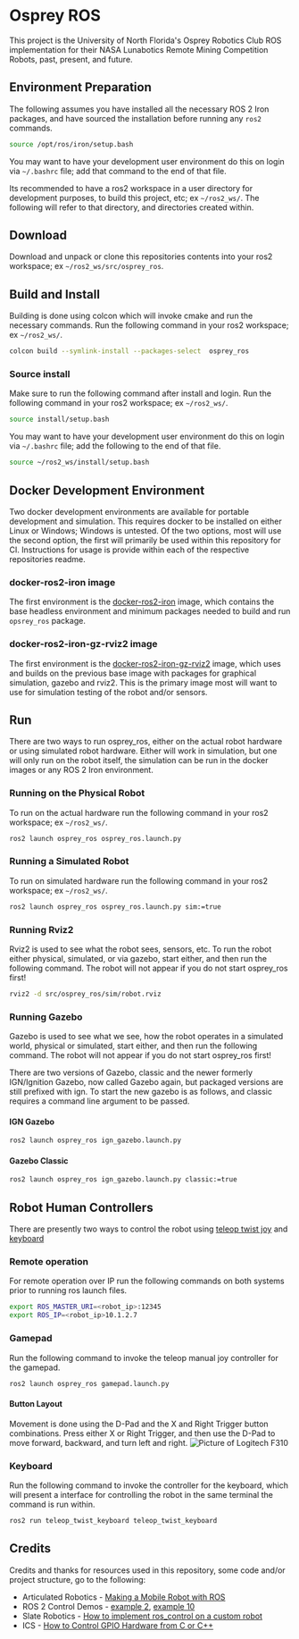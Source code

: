 # Osprey ROS

This project is the University of North Florida's Osprey Robotics Club ROS 
implementation for their NASA Lunabotics Remote Mining Competition Robots,
past, present, and future.

## Environment Preparation
The following assumes you have installed all the necessary ROS 2 Iron packages, and have sourced the installation before running any `ros2` commands.
```bash
source /opt/ros/iron/setup.bash
```

You may want to have your development user environment do this on login via `~/.bashrc` file; add that command to the end of that file.

Its recommended to have a ros2 workspace in a user directory for development purposes, to build this project, etc; ex `~/ros2_ws/`. The following will refer to that directory, and directories created within.

## Download
Download and unpack or clone this repositories contents into your ros2 workspace; ex `~/ros2_ws/src/osprey_ros`.


## Build and Install
Building is done using colcon which will invoke cmake and run the necessary commands. Run the following command in your ros2 workspace; ex `~/ros2_ws/`.
```bash
colcon build --symlink-install --packages-select  osprey_ros
```

### Source install
Make sure to run the following command after install and login. Run the following command in your ros2 workspace; ex `~/ros2_ws/`.
```bash
source install/setup.bash
```

You may want to have your development user environment do this on login via `~/.bashrc` file; add the following to the end of that file.
```bash
source ~/ros2_ws/install/setup.bash
```

## Docker Development Environment
Two docker development environments are available for portable development and
simulation. This requires docker to be installed on either Linux or Windows; Windows is untested. Of the two options, most will use the second option, the first will primarily be used within this repository for CI. Instructions for usage is
provide within each of the respective repositories readme.

### docker-ros2-iron image
The first environment is the [docker-ros2-iron](https://github.com/Osprey-Robotics/docker-ros2-iron) image, which contains the base headless environment and
minimum packages needed to build and run `opsrey_ros` package.

### docker-ros2-iron-gz-rviz2 image
The first environment is the [docker-ros2-iron-gz-rviz2](https://github.com/Osprey-Robotics/docker-ros2-iron-gz-rviz2) image, which uses and builds on the
previous base image with packages for graphical simulation, gazebo and rviz2.
This is the primary image most will want to use for simulation testing of the
robot and/or sensors.

## Run
There are two ways to run osprey_ros, either on the actual robot hardware or
using simulated robot hardware. Either will work in simulation, but one
will only run on the robot itself, the simulation can be run in the docker
images or any ROS 2 Iron environment.

### Running on the Physical Robot
To run on the actual hardware run the following command in your ros2 workspace;
ex `~/ros2_ws/`.
```bash
ros2 launch osprey_ros osprey_ros.launch.py
```

### Running a Simulated Robot
To run on simulated hardware run the following command in your ros2 workspace;
ex `~/ros2_ws/`.
```bash
ros2 launch osprey_ros osprey_ros.launch.py sim:=true
```

### Running Rviz2
Rviz2 is used to see what the robot sees, sensors, etc. To run the robot either
physical, simulated, or via gazebo, start either, and then run the following command. The
robot will not appear if you do not start osprey_ros first!
```bash
rviz2 -d src/osprey_ros/sim/robot.rviz
```

### Running Gazebo
Gazebo is used to see what we see, how the robot operates in a simulated world,
physical or simulated, start either, and then run the following command. The
robot will not appear if you do not start osprey_ros first!

There are two versions of Gazebo, classic and the newer formerly IGN/Ignition
Gazebo, now called Gazebo again, but packaged versions are still prefixed
with ign. To start the new gazebo is as follows, and classic requires a
command line argument to be passed.
#### IGN Gazebo
```bash
ros2 launch osprey_ros ign_gazebo.launch.py
```
#### Gazebo Classic
```bash
ros2 launch osprey_ros ign_gazebo.launch.py classic:=true
```

## Robot Human Controllers
There are presently two ways to control the robot using [teleop twist joy](https://github.com/ros2/teleop_twist_joy) and [keyboard](https://github.com/ros2/teleop_twist_keyboard)

### Remote operation
For remote operation over IP run the following commands on both systems prior
to running ros launch files.
```bash
export ROS_MASTER_URI=<robot_ip>:12345
export ROS_IP=<robot_ip>10.1.2.7
```

### Gamepad
Run the following command to invoke the teleop manual joy controller for the gamepad. 
```bash
ros2 launch osprey_ros gamepad.launch.py
```

#### Button Layout
Movement is done using the D-Pad and the X and Right Trigger button combinations. Press either X or Right Trigger, and then use the D-Pad to move forward, backward, and turn left and right.
![Picture of Logitech F310](https://gm0.org/en/latest/_images/logitech-f310.png)

### Keyboard
Run the following command to invoke the controller for the keyboard, which will present a interface for controlling the robot in the same terminal the command is run within.
```bash
ros2 run teleop_twist_keyboard teleop_twist_keyboard
```

## Credits
Credits and thanks for resources used in this repository, some code and/or project structure, go to the following:

- Articulated Robotics - 
  [Making a Mobile Robot with ROS](https://articulatedrobotics.xyz/mobile-robot-full-list/)
- ROS 2 Control Demos -
  [example 2](https://control.ros.org/iron/doc/ros2_control_demos/example_2/doc/userdoc.html), [example 10](https://control.ros.org/iron/doc/ros2_control_demos/example_10/doc/userdoc.html)
- Slate Robotics - 
  [How to implement ros_control on a custom robot](https://slaterobotics.medium.com/how-to-implement-ros-control-on-a-custom-robot-748b52751f2e)
- ICS -
  [How to Control GPIO Hardware from C or C++](https://www.ics.com/blog/how-control-gpio-hardware-c-or-c)